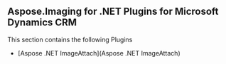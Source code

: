 ## Aspose.Imaging for .NET Plugins for Microsoft Dynamics CRM

This section contains the following Plugins
* [Aspose .NET ImageAttach](Aspose .NET ImageAttach)